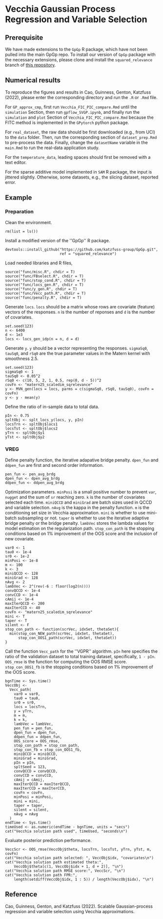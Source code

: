 # Vecchia Gaussian Process Regression and Variable Selection

## Prerequisite

We have made extensions to the `GpGp` R package, which have not been pulled into the main GpGp repo. To install our version of `GpGp` package with the necessary extensions, please clone and install the `squared_relevance` branch of [this repository](https://github.com/katzfuss-group/GpGp.git).

## Numerical results

To reproduce the figures and results in Cao, Guinness, Genton, Katzfuss (2022), please enter the corresponding directory and run the `.R` or `.Rmd` file. 

For `GP_approx_cmp`, first run `Vecchia_FIC_PIC_compare.Rmd` until the `simulation` Section, then run `gpflow_SVGP.ipynb`, and finally run the `simulation` and `plot` Section of `Vecchia_FIC_PIC_compare.Rmd` because the FITC method is implemented in the `GPytorch` python package.

For `real_dataset`, the raw data should be first downloaded (e.g., from UCI) to the `data` folder. Then, run the corresponding section of `dataset_prep.Rmd` to pre-process the data. Finally, change the `datasetName` variable in the `main.Rmd` to run the real-data application study.

For the `temperature_data`, leading spaces should first be removed with a text editor.

For the sparse additive model implemented in `SAM` R package, the input is jittered slightly. Otherwise, some datasets, e.g., the slicing dataset, reported error.

## Example

### Preparation

Clean the environment.
```{r clean environment}
rm(list = ls())
```

Install a modified version of the ''GpGp'' R package.
```{r install modified GpGp}
devtools::install_github("https://github.com/katzfuss-group/GpGp.git", 
                         ref = "squared_relevance")
```

Load needed libraries and R files,
```{r libraries and self-defined funcs}
source("func/misc.R", chdir = T)
source("func/FBselect.R", chdir = T)
source("func/stop_cond.R", chdir = T)
source("func/locs_gen.R", chdir = T)
source("func/y_gen.R", chdir = T)
source("func/Vecc_path.R", chdir = T)
source("func/penalty.R", chdir = T)
```

Generate `locs`. `locs` should be a matrix whose rows are covariate (feature) vectors of the responses. `n` is the number of reponses and `d` is the number of covariates.
```{r gen locs}
set.seed(123)
n <- 6400
d <- 1e3
locs <- locs_gen_idp(n = n, d = d)
```

Generate `y`. `y` should be a vector representing the responses.  `sigmaSq0`, `tauSq0`, and `rSq0` are the true parameter values in the Matern kernel with smoothness 2.5.
```{r gen y}
set.seed(123)
sigmaSq0 <- 1
tauSq0 <- 0.05^2
rSq0 <- c(10, 5, 2, 1, 0.5, rep(0, d - 5))^2
covFn <- "matern25_scaledim_sqrelevance"
y <- MVN_gen(locs = locs, parms = c(sigmaSq0, rSq0, tauSq0), covFn = covFn)
y <- y - mean(y)
```

Define the ratio of in-sample data to total data.
```{r in-sample ratio}
pIn <- 0.75
spltObj <- splt_locs_y(locs, y, pIn)
locsTrn <- spltObj$locs1
locsTst <- spltObj$locs2
yTrn <- spltObj$y1
yTst <- spltObj$y2
```

### VREG

Define penalty function, the iterative adapative bridge penalty. `dpen_fun` and `ddpen_fun` are first and second order information.
```{r pen func}
pen_fun <- pen_avg_brdg
dpen_fun <- dpen_avg_brdg
ddpen_fun <- ddpen_avg_brdg
```

Optimization parameters. `minPosi` is a small positive number to prevent `var`, `nugget` and the sum of `sr` reaching zero. `k` is the number of covariates selected each time. `miniQCCD` and `miniGrad` are batch sizes used in QCCD and variable selection. `nAvg` is the kappa in the penalty function. `m` is the conditioning set size in Vecchia approximation. `mini` is whether to use mini-batch subsampling or not. `taper` is whether to use the iterative adaptive bridge penalty or the bridge penalty. `lambVec` stores the lambda values for model estimation on the regularization path. `stop_con_path` is the stopping conditions based on 1% improvement of the OOS score and the inclusion of new covariate.
```{r some opt parms, eval = T}
var0 <- 1
tau0 <- 1e-4
sr0 <- 1e-2
minPosi <- 1e-8
m <- 100
k <- 3
miniQCCD <- 128
miniGrad <- 128
nAvg <- 2
lambVec <- 2^(rev(-6 : floor(log2(n))))
convQCCD <- 1e-4
convCCD <- 1e-4
cAmij <- 1e-4
maxIterQCCD <- 200
maxIterCCD <- 40
covFn <- "matern25_scaledim_sqrelevance"
mini <- T
taper <- T
silent <- F
stop_con_path <- function(scrVec, idxSet, thetaSet){
  min(stop_con_NEW_path(scrVec, idxSet, thetaSet), 
      stop_con_OOS1_path(scrVec, idxSet, thetaSet))
}
```

Call the function `Vecc_path` for the ''VGPR'' algorithm. `pIn` here specifies the ratio of the validation dataset to total training dataset, specifically, `1 - pIn`. `OOS_rmse` is the function for computing the OOS RMSE score. `stop_con_OOS1_fb` is the stopping conditions based on 1% improvement of the OOS score.
```{r Vecc_path parms est and var select}
bgnTime <- Sys.time()
VeccObj <-
  Vecc_path(
    var0 = var0,
    tau0 = tau0,
    sr0 = sr0,
    locs = locsTrn,
    y = yTrn,
    m = m,
    k = k,
    lambVec = lambVec,
    pen_fun = pen_fun,
    dpen_fun = dpen_fun,
    ddpen_fun = ddpen_fun,
    OOS_score = OOS_rmse,
    stop_con_path = stop_con_path,
    stop_con_fb = stop_con_OOS1_fb,
    miniQCCD = miniQCCD,
    miniGrad = miniGrad,
    pIn = pIn,
    spltSeed = 123,
    convQCCD = convQCCD,
    convCCD = convCCD,
    cAmij = cAmij,
    maxIterQCCD = maxIterQCCD,
    maxIterCCD = maxIterCCD,
    covFn = covFn,
    minPosi = minPosi,
    mini = mini,
    taper = taper,
    silent = silent,
    nAvg = nAvg
  )
endTime <- Sys.time()
timeUsed <- as.numeric(endTime - bgnTime, units = "secs")
cat("Vecchia solution path used", timeUsed, "seconds\n")
```

Evaluate posterior prediction performance.
```{r Vecc_path performance, eval = T}
VeccScr <- OOS_rmse(VeccObj$theta, locsTrn, locsTst, yTrn, yTst, m, covFn)
cat("Vecchia solution path selected: ", VeccObj$idx, "covariates\n")
cat("Vecchia solution path estimated theta:", 
    VeccObj$theta[c(1, VeccObj$idx + 1, d + 2)], "\n")
cat("Vecchia solution path RMSE score:", VeccScr, "\n")
cat("Vecchia solution path FPR:", 
    length(setdiff(VeccObj$idx, 1 : 5)) / length(VeccObj$idx), "\n")
```

## Reference
Cao, Guinness, Genton, and Katzfuss (2022). Scalable Gaussian-process regression and variable selection using Vecchia approximations. 
